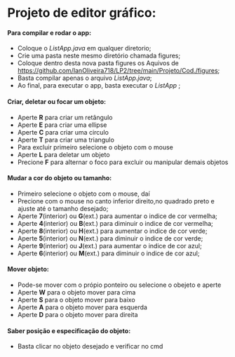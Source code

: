 # Projeto de editor gráfico:

#### Para compilar e rodar o app:
+ Coloque o _ListApp.java_ em qualquer diretorio;
+ Crie uma pasta neste mesmo diretório chamada figures;
+ Coloque dentro desta nova pasta figures os Aquivos de 
  https://github.com/IanOliveira718/LP2/tree/main/Projeto/Cod./figures;
+ Basta compilar apenas o arquivo _ListApp.java_;
+ Ao final, para executar o app, basta executar o  _ListApp_ ;

#### Criar, deletar ou focar um objeto:
+ Aperte **R** para criar um retângulo
+ Aperte **E** para criar uma ellipse
+ Aperte **C** para criar uma circulo
+ Aperte **T** para criar uma triangulo
+ Para excluir primeiro selecione o objeto com o mouse
+ Aperte **L** para deletar um objeto
+ Precione **F** para alternar o foco para excluir ou manipular demais objetos 

#### Mudar a cor do objeto ou tamanho:
+ Primeiro selecione o objeto com o mouse, daí
+ Precione com o mouse no canto inferior direito,no quadrado preto e ajuste até o tamanho desejado;
+ Aperte **7**(interior) ou **G**(ext.) para aumentar o indice de cor vermelha;
+ Aperte **4**(interior) ou **B**(ext.) para diminuir o indice de cor vermelha;
+ Aperte **8**(interior) ou **H**(ext.) para aumentar o indice de cor verde;
+ Aperte **5**(interior) ou **N**(ext.) para diminuir o indice de cor verde;
+ Aperte **9**(interior) ou **J**(ext.) para aumentar o indice de cor azul;
+ Aperte **6**(interior) ou **M**(ext.) para diminuir o indice de cor azul;

#### Mover objeto:
+ Pode-se mover com o própio ponteiro ou selecione o obejeto e aperte
+ Aperte **W** para o objeto mover para cima
+ Aperte **S** para o objeto mover para baixo
+ Aperte **A** para o objeto mover para esquerda
+ Aperte **D** para o objeto mover para direita

#### Saber posição e especificação do objeto:
+ Basta clicar no objeto desejado e verificar no cmd
